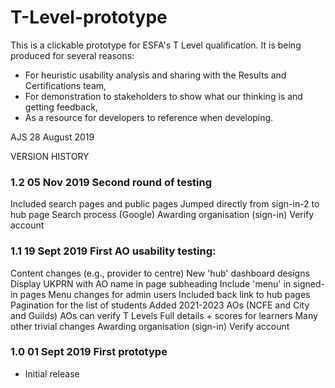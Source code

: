# T-Level-prototype

This is a clickable prototype for ESFA's T Level qualification. It is being produced for several reasons:

* For heuristic usability analysis and sharing with the Results and Certifications team,
* For demonstration to stakeholders to show what our thinking is and getting feedback,
* As a resource for developers to reference when developing.

AJS
28 August 2019

VERSION HISTORY

### 1.2 05 Nov 2019	Second round of testing
Included search pages and public pages
Jumped directly from sign-in-2 to hub page
Search process (Google)
Awarding organisation (sign-in)
Verify account

### 1.1	19 Sept 2019	First AO usability testing:
Content changes (e.g., provider to centre)
New 'hub' dashboard designs
Display UKPRN with AO name in page subheading
Include 'menu' in signed-in pages
Menu changes for admin users
Included back link to hub pages
Pagination for the list of students
Added 2021-2023 AOs (NCFE and City and Guilds)
AOs can verify T Levels
Full details + scores for learners
Many other trivial changes
Awarding organisation (sign-in)
Verify account
### 1.0	01 Sept 2019	First prototype
* Initial release
